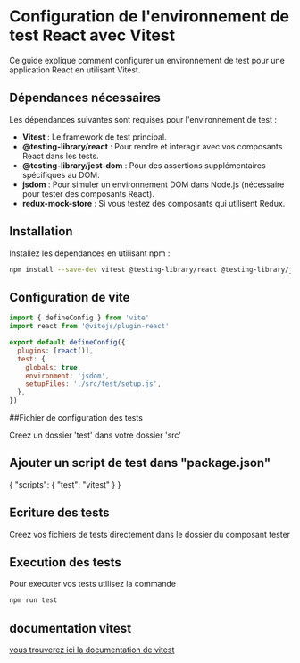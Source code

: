
# Configuration de l'environnement de test React avec Vitest

Ce guide explique comment configurer un environnement de test pour une application React en utilisant Vitest.

## Dépendances nécessaires

Les dépendances suivantes sont requises pour l'environnement de test :

- **Vitest** : Le framework de test principal.
- **@testing-library/react** : Pour rendre et interagir avec vos composants React dans les tests.
- **@testing-library/jest-dom** : Pour des assertions supplémentaires spécifiques au DOM.
- **jsdom** : Pour simuler un environnement DOM dans Node.js (nécessaire pour tester des composants React).
- **redux-mock-store** : Si vous testez des composants qui utilisent Redux.

## Installation

Installez les dépendances en utilisant npm :

```bash
npm install --save-dev vitest @testing-library/react @testing-library/jest-dom jsdom redux-mock-store
```

## Configuration de vite 

```javascript 
import { defineConfig } from 'vite'
import react from '@vitejs/plugin-react'

export default defineConfig({
  plugins: [react()],
  test: {
    globals: true,
    environment: 'jsdom',
    setupFiles: './src/test/setup.js',
  },
})
```

##Fichier de configuration des tests

Creez un dossier 'test' dans votre dossier 'src'

## Ajouter un script de test dans "package.json"

{
  "scripts": {
    "test": "vitest"
  }
}

## Ecriture des tests

Creez vos fichiers de tests directement dans le dossier du composant tester 

## Execution des tests 

Pour executer vos tests utilisez la commande 

```bash
npm run test
```

## documentation vitest 

[vous trouverez ici la documentation de vitest](https://vitest.dev/guide/)